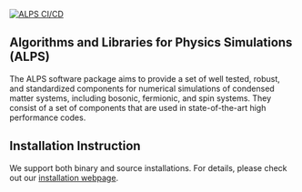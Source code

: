 [![ALPS CI/CD](https://github.com/ALPSim/legacy/actions/workflows/build.yml/badge.svg)](https://github.com/ALPSim/legacy/actions/workflows/build.yml)

## Algorithms and Libraries for Physics Simulations (ALPS)

The ALPS software package aims to provide a set of well tested, robust, and standardized components for numerical simulations of condensed matter systems, including bosonic, fermionic, and spin systems. They consist of a set of components that are used in state-of-the-art high performance codes.

## Installation Instruction

We support both binary and source installations. For details, please check out our [installation webpage](https://alps.comp-phys.org/documentation/install/).
